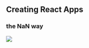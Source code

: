 <!-- .slide: class="title" -->

## Creating React Apps
### the NaN way

<img src="./static/nan-labs.png" class="nan-landing">
